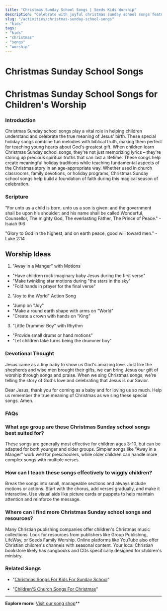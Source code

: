 ```yaml
---
title: "Christmas Sunday School Songs | Seeds Kids Worship"
description: "Celebrate with joyful christmas sunday school songs featuring biblical Christmas themes. Holiday worship music for children and families."
slug: "/activities/christmas-sunday-school-songs"
- "kids"
tags:
- "kids"
- "christmas"
- "songs"
- "worship"
---
```


# Christmas Sunday School Songs

# Christmas Sunday School Songs for Children's Worship

### Introduction
Christmas Sunday school songs play a vital role in helping children understand and celebrate the true meaning of Jesus' birth. These special holiday songs combine fun melodies with biblical truth, making them perfect for teaching young hearts about God's greatest gift. When children learn Christmas Sunday school songs, they're not just memorizing lyrics – they're storing up precious spiritual truths that can last a lifetime. These songs help create meaningful holiday traditions while teaching fundamental aspects of the Christmas story in an age-appropriate way. Whether used in church classrooms, family devotions, or holiday programs, Christmas Sunday school songs help build a foundation of faith during this magical season of celebration.

### Scripture
"For unto us a child is born, unto us a son is given: and the government shall be upon his shoulder: and his name shall be called Wonderful, Counsellor, The mighty God, The everlasting Father, The Prince of Peace." - Isaiah 9:6

"Glory to God in the highest, and on earth peace, good will toward men." - Luke 2:14

## Worship Ideas
1. "Away in a Manger" with Motions
- "Have children rock imaginary baby Jesus during the first verse"
- "Make twinkling star motions during "the stars in the sky"
- "Fold hands in prayer for the final verse"

2. "Joy to the World" Action Song
- "Jump on "Joy"
- "Make a round earth shape with arms on "World"
- "Create a crown with hands on "King"

3. "Little Drummer Boy" with Rhythm
- "Provide small drums or hand motions"
- "Let children take turns being the drummer boy"

### Devotional Thought
Jesus came as a tiny baby to show us God's amazing love. Just like the shepherds and wise men brought their gifts, we can bring Jesus our gift of worship through songs and praise. When we sing Christmas songs, we're telling the story of God's love and celebrating that Jesus is our Savior.

Dear Jesus, thank you for coming as a baby and for loving us so much. Help us remember the true meaning of Christmas as we sing these special songs. Amen.

### FAQs

### What age group are these Christmas Sunday school songs best suited for?
These songs are generally most effective for children ages 3-10, but can be adapted for both younger and older groups. Simpler songs like "Away in a Manger" work well for preschoolers, while older children can handle more complex songs with multiple verses.

### How can I teach these songs effectively to wiggly children?
Break the songs into small, manageable sections and always include motions or actions. Start with the chorus, add verses gradually, and make it interactive. Use visual aids like picture cards or puppets to help maintain attention and reinforce the message.

### Where can I find more Christmas Sunday school songs and resources?
Many Christian publishing companies offer children's Christmas music collections. Look for resources from publishers like Group Publishing, LifeWay, or Seeds Family Worship. Online platforms like YouTube also offer Christian children's channels with seasonal content. Your local Christian bookstore likely has songbooks and CDs specifically designed for children's ministry.

### Related Songs

- "[Christmas Songs For Kids For Sunday School](/activities/christmas-songs-for-kids-for-sunday-school/)"

- "[Children'S Church Songs For Christmas](/activities/children-s-church-songs-for-christmas/)"

---

**Explore more:** [Visit our song shop](https://seedskidsworship.com/shop)**

<!-- Schema Markup -->
<script type="application/ld+json">
{
  "@context": "https://schema.org",
  "@type": "MusicRecording",
  "name": "Christmas Sunday School Songs",
  "byArtist": {
    "@type": "MusicGroup",
    "name": "Seeds Kids Worship"
  },
  "isFamilyFriendly": true,
  "url": "https://seedskidsworship.com/activities/christmas-sunday-school-songs/"
}
</script>